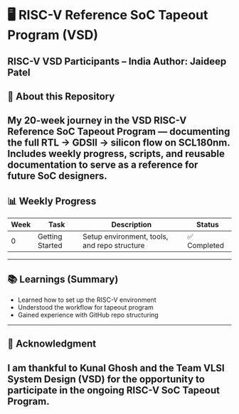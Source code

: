# 🖥️ RISC-V Reference SoC Tapeout Program (VSD)
**RISC-V VSD Participants – India**
Author: Jaideep Patel  
---

## 📌 About this Repository
My 20-week journey in the VSD RISC-V Reference SoC Tapeout Program — documenting the full RTL → GDSII → silicon flow on SCL180nm. Includes weekly progress, scripts, and reusable documentation to serve as a reference for future SoC designers.
---

## 📊 Weekly Progress

| Week | Task | Description | Status |
|------|------|-------------|--------|
| 0    | Getting Started | Setup environment, tools, and repo structure | ✅ Completed |
---

## 📚 Learnings (Summary)

- Learned how to set up the RISC-V environment  
- Understood the workflow for tapeout program  
- Gained experience with GitHub repo structuring
---

## 🙏 Acknowledgment
I am thankful to **Kunal Ghosh** and the **Team VLSI System Design (VSD)** for the opportunity to participate in the ongoing **RISC-V SoC Tapeout Program**.
---

